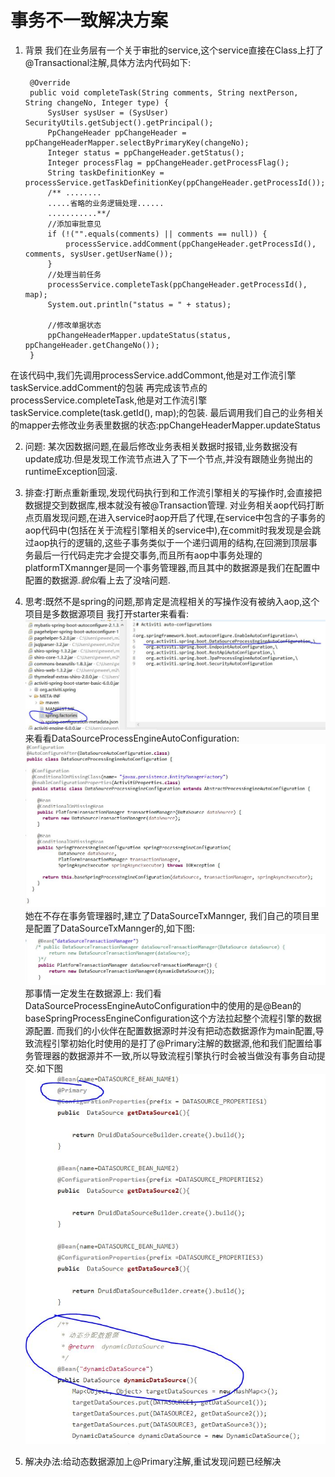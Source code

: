 # **事务不一致解决方案**

1. 背景
我们在业务层有一个关于审批的service,这个service直接在Class上打了@Transactional注解,具体方法内代码如下:

		@Override
	    public void completeTask(String comments, String nextPerson, String changeNo, Integer type) {
	        SysUser sysUser = (SysUser) SecurityUtils.getSubject().getPrincipal();
	        PpChangeHeader ppChangeHeader = ppChangeHeaderMapper.selectByPrimaryKey(changeNo);
	        Integer status = ppChangeHeader.getStatus();
	        Integer processFlag = ppChangeHeader.getProcessFlag();
	        String taskDefinitionKey = processService.getTaskDefinitionKey(ppChangeHeader.getProcessId());
	        /** ........ 
			.....省略的业务逻辑处理......
			...........**/
	        //添加审批意见
	        if (!("".equals(comments) || comments == null)) {
	            processService.addComment(ppChangeHeader.getProcessId(), comments, sysUser.getUserName());
	        }
	        //处理当前任务
	        processService.completeTask(ppChangeHeader.getProcessId(), map);
	        System.out.println("status = " + status);
	
	        //修改单据状态
	        ppChangeHeaderMapper.updateStatus(status, ppChangeHeader.getChangeNo());
	    }
在该代码中,我们先调用processService.addCommont,他是对工作流引擎taskService.addComment的包装
再完成该节点的processService.completeTask,他是对工作流引擎taskService.complete(task.getId(), map);的包装.
最后调用我们自己的业务相关的mapper去修改业务表里数据的状态:ppChangeHeaderMapper.updateStatus

2. 问题:
某次因数据问题,在最后修改业务表相关数据时报错,业务数据没有update成功.但是发现工作流节点进入了下一个节点,并没有跟随业务抛出的runtimeException回滚.

3. 排查:打断点重新重现,发现代码执行到和工作流引擎相关的写操作时,会直接把数据提交到数据库,根本就没有被@Transaction管理.
对业务相关aop代码打断点页眉发现问题,在进入service时aop开启了代理,在service中包含的子事务的aop代码中(包括在关于流程引擎相关的service中),在commit时我发现是会跳过aop执行的逻辑的,这些子事务类似于一个递归调用的结构,在回溯到顶层事务最后一行代码走完才会提交事务,而且所有aop中事务处理的platformTXmannger是同一个事务管理器,而且其中的数据源是我们在配置中配置的数据源.*貌似*看上去了没啥问题.

4. 思考:既然不是spring的问题,那肯定是流程相关的写操作没有被纳入aop,这个项目是多数据源项目
我打开starter来看看:
![starter](pic/0.JPG)
来看看DataSourceProcessEngineAutoConfiguration:
![DataSourceProcessEngineAutoConfiguration](pic/1.JPG)
她在不存在事务管理器时,建立了DataSourceTxMannger,
我们自己的项目里是配置了DataSourceTxMannger的,如下图:
![txmannger](pic/2.JPG)
那事情一定发生在数据源上:
我们看DataSourceProcessEngineAutoConfiguration中的使用的是@Bean的baseSpringProcessEngineConfiguration这个方法拉起整个流程引擎的数据源配置.
而我们的小伙伴在配置数据源时并没有把动态数据源作为main配置,导致流程引擎初始化时使用的是打了@Primary注解的数据源,他和我们配置给事务管理器的数据源并不一致,所以导致流程引擎执行时会被当做没有事务自动提交.如下图
![ds](pic/3.JPG)


5. 解决办法:给动态数据源加上@Primary注解,重试发现问题已经解决




